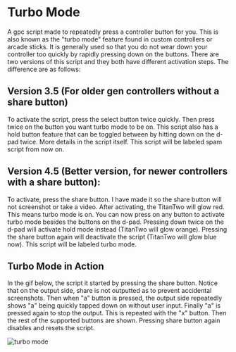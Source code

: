 # Turbo Mode
A gpc script made to repeatedly press a controller button for you. This is also known as the "turbo mode" feature found in custom controllers or arcade sticks. It is generally used so that you do not wear down your controller too quickly by rapidly pressing down on the buttons. There are two versions of this script and they both have different activation steps. The difference are as follows:

**Version 3.5 (For older gen controllers without a share button)**
----------------------------------------------------------------------------------------------------------------------------
To activate the script, press the select button twice quickly. Then press twice on the button you want turbo mode to be on. This 
script also has a hold button feature that can be toggled between by hitting down on the d-pad twice. More details in the script itself. This script will be labeled spam script from now on.

**Version 4.5 (Better version, for newer controllers with a share button):**
----------------------------------------------------------------------------------------------------------------------------
To activate, press the share button. I have made it so the share button will not screenshot or take a video. After activating, the TitanTwo will glow red. This means turbo mode is on. You can now press on any button to activate turbo mode besides the buttons on the d-pad. Pressing down twice on the d-pad will activate hold mode instead (TitanTwo will glow orange). Pressing the share button again will deactivate the script (TitanTwo will glow blue now). This script will be labeled turbo mode.

**Turbo Mode in Action**
----------------------------------------------------------------------------------------------------------------------------
In the gif below, the script it started by pressing the share button. Notice that on the output side, share is not outputted as to prevent accidental screenshots. Then when "a" button is pressed, the output side repeatedly shows "a" being quickly tapped down on without user input. Finally "a" is pressed again to stop the output. This is repeated with the "x" button. Then the rest of the supported buttons are shown. Pressing share button again disables and resets the script.

![turbo mode](https://user-images.githubusercontent.com/100814612/158450420-903d6465-6253-4b7f-be87-91da8ad8cc33.gif)
